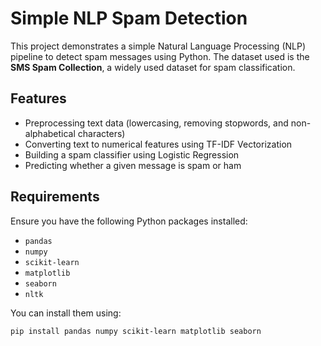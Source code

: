 # Simple NLP Spam Detection

This project demonstrates a simple Natural Language Processing (NLP) pipeline to detect spam messages using Python. The dataset used is the **SMS Spam Collection**, a widely used dataset for spam classification.

## Features
- Preprocessing text data (lowercasing, removing stopwords, and non-alphabetical characters)
- Converting text to numerical features using TF-IDF Vectorization
- Building a spam classifier using Logistic Regression
- Predicting whether a given message is spam or ham

## Requirements
Ensure you have the following Python packages installed:
- `pandas`
- `numpy`
- `scikit-learn`
- `matplotlib`
- `seaborn`
- `nltk`

You can install them using:
```bash
pip install pandas numpy scikit-learn matplotlib seaborn
